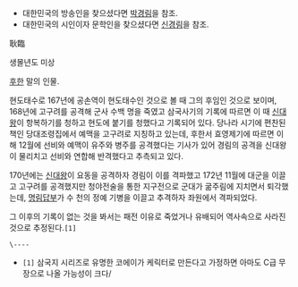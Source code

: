   * 대한민국의 방송인을 찾으셨다면 [박경림](%EB%B0%95%EA%B2%BD%EB%A6%BC.md)을 참조.
  * 대한민국의 시인이자 문학인을 찾으셨다면 [신경림](%EC%8B%A0%EA%B2%BD%EB%A6%BC.md)을 참조.  

耿臨

생몰년도 미상

[후한](%ED%9B%84%ED%95%9C.md) 말의 인물.

현도태수로 167년에 공손역이 현도태수인 것으로 볼 때 그의 후임인 것으로 보이며, 168년에 고구려를 공격해 군사 수백 명을 죽였고
삼국사기의 기록에 따르면 이 때 [신대왕](%EC%8B%A0%EB%8C%80%EC%99%95.md)이 항복하기를 청하고 현도에 붙기를
청했다고 기록되어 있다. 당나라 시기에 편찬된 책인 당대조령집에서 예맥을 고구려로 지칭하고 있는데, 후한서 효영제기에 따르면 이 해 12월에
선비와 예맥이 유주와 병주를 공격했다는 기사가 있어 경림의 공격을 신대왕이 물리치고 선비와 연합해 반격했다고 추측되고 있다.

170년에는 [신대왕](%EC%8B%A0%EB%8C%80%EC%99%95.md)이 요동을 공격하자 경림이 이를 격파했고 172년
11월에 대군을 이끌고 고구려를 공격했지만 청야전술을 통한 지구전으로 군대가 굶주림에 지치면서 퇴각했는데,
[명림답부](%EB%AA%85%EB%A6%BC%EB%8B%B5%EB%B6%80.md)가 수 천의 정예 기병을 이끌고 추격하자 좌원에서
격파되었다.

그 이후의 기록이 없는 것을 봐서는 패전 이유로 죽었거나 유배되어 역사속으로 사라진것으로 추정된다.`[1]`

`\----`

  * `[1]` 삼국지 시리즈로 유명한 코에이가 케릭터로 만든다고 가정하면 아마도 C급 무장으로 나올 가능성이 크다/

